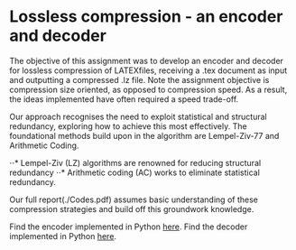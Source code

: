# Lossless compression - an encoder and decoder

The objective of this assignment was to develop an encoder and decoder for lossless compression of LATEXfiles, receiving a .tex document as input and outputting a compressed .lz file. Note the assignment objective is compression size oriented, as opposed to compression speed. As a result, the ideas implemented have often required a speed trade-off.

Our approach recognises the need to exploit statistical and structural redundancy, exploring how to achieve this most effectively. The foundational methods build upon in the algorithm are Lempel-Ziv-77 and Arithmetic Coding. 

⋅⋅* Lempel-Ziv (LZ) algorithms are renowned for reducing structural redundancy
⋅⋅* Arithmetic coding (AC) works to eliminate statistical redundancy. 


Our full report(./Codes.pdf) assumes basic understanding of these compression strategies and build off this groundwork knowledge.

Find the encoder implemented in Python [here](./encoder.py).
Find the decoder implemented in Python [here](./decoder.py).
